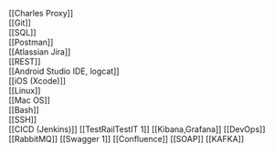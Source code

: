 [[Charles Proxy]]  
[[Git]]  
[[SQL]]  
[[Postman]]  
[[Atlassian Jira]]  
[[REST]]  
[[Android Studio IDE, logcat]]  
[[iOS (Xcode)]]  
[[Linux]]  
[[Mac OS]]  
[[Bash]]  
[[SSH]]  
[[CICD (Jenkins)]]
[[TestRailTestIT 1]]
[[Kibana,Grafana]]
[[DevOps]]
[[RabbitMQ]]
[[Swagger 1]]
[[Confluence]]
[[SOAP]]
[[KAFKA]]

